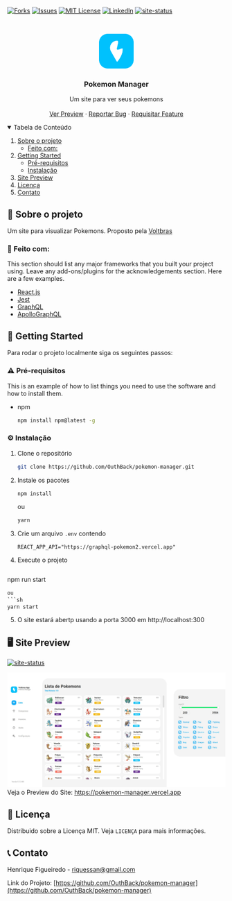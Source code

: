 <!--
*** Thanks for checking out the Best-README-Template. If you have a suggestion
*** that would make this better, please fork the repo and create a pull request
*** or simply open an issue with the tag "enhancement".
*** Thanks again! Now go create something AMAZING! :D
-->



<!-- PROJECT SHIELDS -->
<!--
*** I'm using markdown "reference style" links for readability.
*** Reference links are enclosed in brackets [ ] instead of parentheses ( ).
*** See the bottom of this document for the declaration of the reference variables
*** for contributors-url, forks-url, etc. This is an optional, concise syntax you may use.
*** https://www.markdownguide.org/basic-syntax/#reference-style-links
-->


[![Forks][forks-shield]][forks-url]
[![Issues][issues-shield]][issues-url]
[![MIT License][license-shield]][license-url]
[![LinkedIn][linkedin-shield]][linkedin-url]
[![site-status]](https://pokemon-manager.vercel.app)


<!-- PROJECT LOGO -->
<br />
<p align="center">
  <a href="https://github.com/OuthBack/pokemon-manager">
    <img src=".github/logo.svg" alt="Logo" width="80" height="80">
  </a>

  <h3 align="center">Pokemon Manager</h3>

  <p align="center">
    Um site para ver seus pokemons
    <br />
    <br />
    <a href="https://pokemon-manager.vercel.app">Ver Preview</a>
    ·
    <a href="https://github.com/OuthBack/pokemon-manager/issues">Reportar Bug</a>
    ·
    <a href="https://github.com/OuthBack/pokemon-manager/issues">Requisitar Feature</a>
  </p>
</p>



<!-- TABLE OF CONTENTS -->
<details open="open">
  <summary>Tabela de Conteúdo</summary>
  <ol>
    <li>
      <a href="#about-the-project">Sobre o projeto</a>
      <ul>
        <li><a href="#built-with">Feito com:</a></li>
      </ul>
    </li>
    <li>
      <a href="#getting-started">Getting Started</a>
      <ul>
        <li><a href="#prerequisites">Pré-requisitos</a></li>
        <li><a href="#installation">Instalação</a></li>
      </ul>
    </li>
    <li><a href="#usage">Site Preview</a></li>
    <li><a href="#license">Licença</a></li>
    <li><a href="#contact">Contato</a></li>

  </ol>
</details>



<!-- ABOUT THE PROJECT -->
## 📖 Sobre o projeto

Um site para visualizar Pokemons.
Proposto pela <a href="https://voltbras.com.br/">Voltbras</a> 


### 🔋 Feito com:

This section should list any major frameworks that you built your project using. Leave any add-ons/plugins for the acknowledgements section. Here are a few examples.
* [React.js](https://pt-br.reactjs.org)
* [Jest](https://jestjs.io/pt-BR/)
* [GraphQL](https://graphql.org)
* [ApolloGraphQL](https://www.apollographql.com)

<!-- GETTING STARTED -->
## :scroll: Getting Started

Para rodar o projeto localmente siga os seguintes passos:

### :warning: Pré-requisitos

This is an example of how to list things you need to use the software and how to install them.
* npm
  ```sh
  npm install npm@latest -g
  ```

### :gear: Instalação

1. Clone o repositório
   ```sh
   git clone https://github.com/OuthBack/pokemon-manager.git
   ```
2. Instale os pacotes
   ```sh
   npm install
   ```
   ou
   ```sh
   yarn
   ```
3. Crie um arquivo `.env` contendo
   ```
   REACT_APP_API="https://graphql-pokemon2.vercel.app"
   ```
4. Execute o projeto
   ```sh
  npm run start
   ```
   ou
   ```sh
  yarn start
   ```
5. O site estará abertp usando a porta 3000 em http://localhost:300
   
<!-- Site Preview -->
## 🖥️ Site Preview
[![site-status]](https://pokemon-manager.vercel.app)
<br/>

[![Product Name Screen Shot][product-screenshot]](https://pokemon-manager.vercel.app)
Veja o Preview do Site:
https://pokemon-manager.vercel.app

                                             
<!-- LICENÇA -->
## :pencil: Licença
                                                     
                                                    
Distribuido sobre a Licença MIT. Veja `LICENÇA` para mais informações.
                                                      
                                                      
<!-- CONTACT -->
## :telephone_receiver: Contato

Henrique Figueiredo - riquessan@gmail.com

Link do Projeto: [https://github.com/OuthBack/pokemon-manager](https://github.com/OuthBack/pokemon-manager)


<!-- MARKDOWN LINKS & IMAGES -->
<!-- https://www.markdownguide.org/basic-syntax/#reference-style-links -->
[contributors-shield]: https://img.shields.io/github/contributors/othneildrew/Best-README-Template.svg?style=for-the-badge
[contributors-url]: https://github.com/othneildrew/Best-README-Template/graphs/contributors
[forks-shield]: https://img.shields.io/github/forks/othneildrew/Best-README-Template.svg?style=for-the-badge
[forks-url]: https://github.com/othneildrew/Best-README-Template/network/members
[stars-shield]: https://img.shields.io/github/stars/othneildrew/Best-README-Template.svg?style=for-the-badge
[stars-url]: https://github.com/othneildrew/Best-README-Template/stargazers
[issues-shield]: https://img.shields.io/github/issues/othneildrew/Best-README-Template.svg?style=for-the-badge
[issues-url]: https://github.com/othneildrew/Best-README-Template/issues
[license-shield]: https://img.shields.io/github/license/othneildrew/Best-README-Template.svg?style=for-the-badge
[license-url]: https://github.com/othneildrew/Best-README-Template/blob/master/LICENSE.txt
[linkedin-shield]: https://img.shields.io/badge/-LinkedIn-black.svg?style=for-the-badge&logo=linkedin&colorB=555
[linkedin-url]: https://linkedin.com/in/othneildrew
[product-screenshot]: .github/screenshot.png
[site-status]: https://img.shields.io/website/https/pokemon-manager.vercel.app/path/to/page.html.svg.?style=for-the-badge
